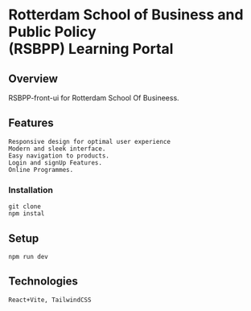 # Rotterdam School of Business and Public Policy (RSBPP) Learning Portal

## Overview
   RSBPP-front-ui for Rotterdam School Of Busineess.


## Features

    Responsive design for optimal user experience
    Modern and sleek interface.
    Easy navigation to products.
    Login and signUp Features.
    Online Programmes.

### Installation
    git clone 
    npm instal

## Setup
    npm run dev

## Technologies
    React+Vite, TailwindCSS
